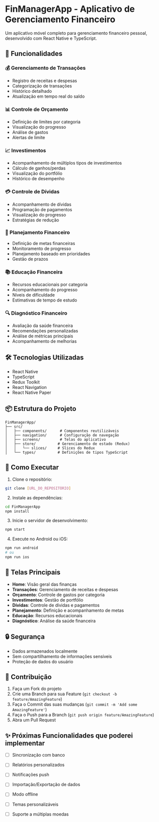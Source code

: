# FinManagerApp - Aplicativo de Gerenciamento Financeiro

Um aplicativo móvel completo para gerenciamento financeiro pessoal, desenvolvido com React Native e TypeScript.

## 🚀 Funcionalidades

### 💰 Gerenciamento de Transações
- Registro de receitas e despesas
- Categorização de transações
- Histórico detalhado
- Atualização em tempo real do saldo

### 📊 Controle de Orçamento
- Definição de limites por categoria
- Visualização do progresso
- Análise de gastos
- Alertas de limite

### 📈 Investimentos
- Acompanhamento de múltiplos tipos de investimentos
- Cálculo de ganhos/perdas
- Visualização do portfólio
- Histórico de desempenho

### 💳 Controle de Dívidas
- Acompanhamento de dívidas
- Programação de pagamentos
- Visualização do progresso
- Estratégias de redução

### 🎯 Planejamento Financeiro
- Definição de metas financeiras
- Monitoramento de progresso
- Planejamento baseado em prioridades
- Gestão de prazos

### 📚 Educação Financeira
- Recursos educacionais por categoria
- Acompanhamento do progresso
- Níveis de dificuldade
- Estimativas de tempo de estudo

### 🔍 Diagnóstico Financeiro
- Avaliação da saúde financeira
- Recomendações personalizadas
- Análise de métricas principais
- Acompanhamento de melhorias

## 🛠️ Tecnologias Utilizadas

- React Native
- TypeScript
- Redux Toolkit
- React Navigation
- React Native Paper

## 📦 Estrutura do Projeto

```
FinManagerApp/
├── src/
│   ├── components/      # Componentes reutilizáveis
│   ├── navigation/      # Configuração de navegação
│   ├── screens/         # Telas do aplicativo
│   ├── store/          # Gerenciamento de estado (Redux)
│   │   └── slices/     # Slices do Redux
│   └── types/          # Definições de tipos TypeScript
```

## 🚀 Como Executar

1. Clone o repositório:
```bash
git clone [URL_DO_REPOSITÓRIO]
```

2. Instale as dependências:
```bash
cd FinManagerApp
npm install
```

3. Inicie o servidor de desenvolvimento:
```bash
npm start
```

4. Execute no Android ou iOS:
```bash
npm run android
# ou
npm run ios
```

## 📱 Telas Principais

- **Home**: Visão geral das finanças
- **Transações**: Gerenciamento de receitas e despesas
- **Orçamento**: Controle de gastos por categoria
- **Investimentos**: Gestão de portfólio
- **Dívidas**: Controle de dívidas e pagamentos
- **Planejamento**: Definição e acompanhamento de metas
- **Educação**: Recursos educacionais
- **Diagnóstico**: Análise da saúde financeira

## 🔒 Segurança

- Dados armazenados localmente
- Sem compartilhamento de informações sensíveis
- Proteção de dados do usuário

## 🤝 Contribuição

1. Faça um Fork do projeto
2. Crie uma Branch para sua Feature (`git checkout -b feature/AmazingFeature`)
3. Faça o Commit das suas mudanças (`git commit -m 'Add some AmazingFeature'`)
4. Faça o Push para a Branch (`git push origin feature/AmazingFeature`)
5. Abra um Pull Request

## ✨ Próximas Funcionalidades que poderei implementar

- [ ] Sincronização com banco
- [ ] Relatórios personalizados
- [ ] Notificações push
- [ ] Importação/Exportação de dados
- [ ] Modo offline
- [ ] Temas personalizáveis
- [ ] Suporte a múltiplas moedas

